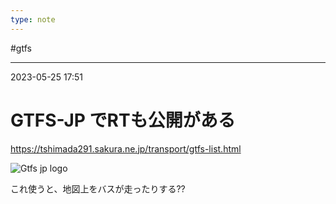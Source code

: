 ```yaml
---
type: note
---
```


#gtfs 

---
2023-05-25  17:51

# GTFS-JP でRTも公開がある

https://tshimada291.sakura.ne.jp/transport/gtfs-list.html

![Gtfs jp logo](https://tshimada291.sakura.ne.jp/transport/img/img_works_260_col_wh.png)


これ使うと、地図上をバスが走ったりする??

